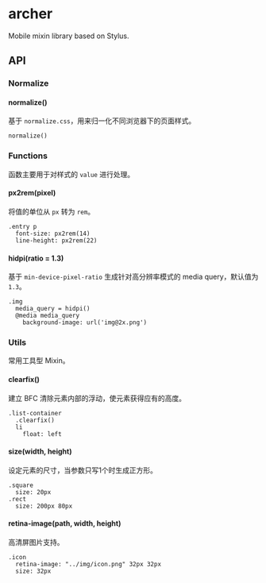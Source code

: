 # archer

Mobile mixin library based on Stylus.

## API

### Normalize

#### normalize()

基于 `normalize.css`，用来归一化不同浏览器下的页面样式。

    normalize()

### Functions

函数主要用于对样式的 `value` 进行处理。

#### px2rem(pixel)

将值的单位从 `px` 转为 `rem`。

    .entry p
      font-size: px2rem(14)
      line-height: px2rem(22)

#### hidpi(ratio = 1.3)

基于 `min-device-pixel-ratio` 生成针对高分辨率模式的 media query，默认值为 `1.3`。

    .img
      media_query = hidpi()
      @media media_query
        background-image: url('img@2x.png')

### Utils

常用工具型 Mixin。

#### clearfix()

建立 BFC 清除元素内部的浮动，使元素获得应有的高度。

    .list-container
      .clearfix()
      li
        float: left

#### size(width, height)

设定元素的尺寸，当参数只写1个时生成正方形。

    .square
      size: 20px
    .rect
      size: 200px 80px

#### retina-image(path, width, height)

高清屏图片支持。

    .icon
      retina-image: "../img/icon.png" 32px 32px
      size: 32px

